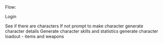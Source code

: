 Flow:

Login

See if there are characters
If not prompt to make character
generate character details
Generate character skills and statistics
generate character loadout - items and weapons